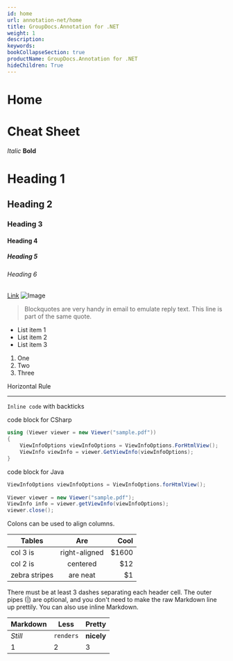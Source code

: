 ```yaml
---
id: home
url: annotation-net/home
title: GroupDocs.Annotation for .NET
weight: 1
description: 
keywords: 
bookCollapseSection: true
productName: GroupDocs.Annotation for .NET
hideChildren: True
---
```


#  Home 

# Cheat Sheet

*Italic*
**Bold**
# Heading 1
## Heading 2
### Heading 3
#### Heading 4
##### Heading 5
###### Heading 6
[Link](http://www.groupdocs.com)
![Image](https://www.nuget.org/profiles/groupdocs/avatar?imageSize=128)

> Blockquotes are very handy in email to emulate reply text.
> This line is part of the same quote.

* List item 1
* List item 2
* List item 3
 
1. One
2. Two
3. Three

Horizontal Rule

---
`Inline code` with backticks

code block for CSharp 
``` csharp
using (Viewer viewer = new Viewer("sample.pdf"))
{
    ViewInfoOptions viewInfoOptions = ViewInfoOptions.ForHtmlView();
    ViewInfo viewInfo = viewer.GetViewInfo(viewInfoOptions);
}
```

code block for Java 
``` java
ViewInfoOptions viewInfoOptions = ViewInfoOptions.forHtmlView();
         
Viewer viewer = new Viewer("sample.pdf");
ViewInfo info = viewer.getViewInfo(viewInfoOptions);
viewer.close();   
```


  
Colons can be used to align columns.

| Tables        | Are           | Cool  |
| ------------- |:-------------:| -----:|
| col 3 is      | right-aligned | $1600 |
| col 2 is      | centered      |   $12 |
| zebra stripes | are neat      |    $1 |

There must be at least 3 dashes separating each header cell.
The outer pipes (|) are optional, and you don't need to make the 
raw Markdown line up prettily. You can also use inline Markdown.

Markdown | Less | Pretty
--- | --- | ---
*Still* | `renders` | **nicely**
1 | 2 | 3  

